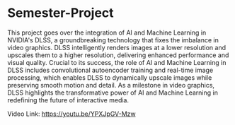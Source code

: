 # Semester-Project

This project goes over the integration of AI and Machine Learning in NVIDIA's DLSS, a groundbreaking technology that fixes the imbalance in video graphics. DLSS intelligently renders images at a lower resolution and upscales them to a higher resolution, delivering enhanced performance and visual quality. Crucial to its success, the role of AI and Machine Learning in DLSS includes convolutional autoencoder training and real-time image processing, which enables DLSS to dynamically upscale images while preserving smooth motion and detail. As a milestone in video graphics, DLSS highlights the transformative power of AI and Machine Learning in redefining the future of interactive media.

Video Link:
https://youtu.be/YPXJpGV-Mzw
